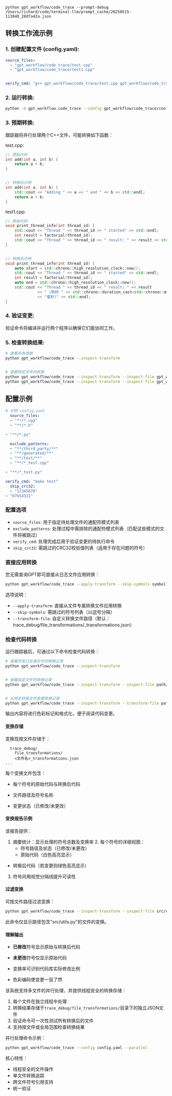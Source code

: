 ```
python gpt_workflow/code_trace --prompt-debug /Users/richard/code/terminal-llm/prompt_cache/20250515-113840_28dfa42a.json
```


## 转换工作流示例


### 1. 创建配置文件 (config.yaml):
```yaml
source_files:
  - "gpt_workflow/code_trace/test.cpp"
  - "gpt_workflow/code_trace/test1.cpp"


verify_cmd: "g++ gpt_workflow/code_trace/test.cpp gpt_workflow/code_trace/test1.cpp -o test && ./test"
```


### 2. 运行转换:
```bash
python -m gpt_workflow.code_trace --config gpt_workflow/code_trace/config.yaml --parallel
```


### 3. 预期转换:
跟踪器将并行处理两个C++文件，可能转换如下函数：


test.cpp:
```cpp
// 原始代码
int add(int a, int b) {
    return a + b;
}


// 转换后示例
int add(int a, int b) {
    std::cout << "Adding " << a << " and " << b << std::endl;
    return a + b;
}
```


test1.cpp:
```cpp
// 原始代码
void print_thread_info(int thread_id) {
    std::cout << "Thread " << thread_id << " started" << std::endl;
    int result = factorial(thread_id);
    std::cout << "Thread " << thread_id << " result: " << result << std::endl;
}


// 转换后示例
void print_thread_info(int thread_id) {
    auto start = std::chrono::high_resolution_clock::now();
    std::cout << "Thread " << thread_id << " started" << std::endl;
    int result = factorial(thread_id);
    auto end = std::chrono::high_resolution_clock::now();
    std::cout << "Thread " << thread_id << " result: " << result 
              << " (耗时 " << std::chrono::duration_cast<std::chrono::milliseconds>(end-start).count() 
              << "毫秒)" << std::endl;
}
```


### 4. 验证变更:
验证命令将编译并运行两个程序以确保它们能协同工作。


### 5. 检查转换结果:
```bash
# 查看所有转换
python gpt_workflow/code_trace --inspect-transform


# 查看特定文件的转换
python gpt_workflow/code_trace --inspect-transform --inspect-file gpt_workflow/code_trace/test.cpp
python gpt_workflow/code_trace --inspect-transform --inspect-file gpt_workflow/code_trace/test1.cpp
```



## 配置示例

```yaml
# 示例 config.yaml
  source_files:
  - "**/*.cpp"
  - "**/*.h"

- "**/*.py"

  exclude_patterns:
  - "**/third_party/**"
  - "**/generated/**"
  - "**/test/**"
  - "**/*_test.cpp"

- "**/*_test.py"

verify_cmd: "make test"
  skip_crc32:
  - "12345678"
- "87654321"
```


### 配置选项


- `source_files`: 用于指定待处理文件的通配符模式列表
- `exclude_patterns`: 处理过程中需排除的通配符模式列表（匹配这些模式的文件将被跳过）
- `verify_cmd`: 处理完成后用于验证变更的待执行命令
- `skip_crc32`: 需跳过的CRC32校验值列表（适用于存在问题的符号）


### 直接应用转换


您无需查询GPT即可直接从日志文件应用转换：


```bash
python gpt_workflow/code_trace --apply-transform --skip-symbols symbol1,symbol2
```


选项说明：
- `--apply-transform`: 直接从文件专属转换文件应用转换
- `--skip-symbols`: 需跳过的符号列表（以逗号分隔）
- `--transform-file`: 自定义转换文件路径（默认：trace_debug/file_transformations/<filename>_transformations.json）

### 检查代码转换


运行跟踪器后，可通过以下命令检查代码转换：


```bash
# 查看所有已处理文件的转换记录
python gpt_workflow/code_trace --inspect-transform


# 查看指定文件的转换记录
python gpt_workflow/code_trace --inspect-transform --inspect-file path/to/file.py


# 从特定转换文件查看转换记录
python gpt_workflow/code_trace --inspect-transform --transform-file path/to/transform_file.json
```



输出内容将进行色彩标记和格式化，便于阅读代码变更。


#### 变换存储

变换现按文件存储于：
```
  trace_debug/
    file_transformations/
    <文件名>_transformations.json
...

```

每个变换文件包含：
- 每个符号的原始代码与转换后代码
- 文件路径及符号名称

- 变更状态（已修改/未更改）


#### 变换报告示例

该报告提供：
1. 摘要统计：显示处理的符号总数及变换率
   2. 每个符号的详细视图：
   - 符号路径及状态（已修改/未更改）
   - 原始代码（白色高亮显示）
- 转换后代码（若变更则绿色高亮显示）

3. 符号间用视觉分隔线提升可读性


#### 过滤变换


可按文件路径过滤变换：

```bash
python gpt_workflow/code_trace --inspect-transform --inspect-file src/utils.py

```


此命令仅显示路径包含"src/utils.py"的文件的变换。


#### 理解输出

- **已修改**符号显示原始与转换后代码
- **未更改**符号仅显示原始代码
- 变换率可识别代码库实际修改比例

- 色彩编码使变更一目了然



该系统支持多文件的并行处理，并提供线程安全的转换存储：  


1. 每个文件在独立线程中处理  
2. 转换结果存储于`trace_debug/file_transformations/`目录下的独立JSON文件  
3. 验证命令可一次性测试所有转换后的文件  
4. 支持按文件或全局范围检查转换结果  


并行处理命令示例：  
```bash  
python gpt_workflow/code_trace --config config.yaml --parallel  
```  


核心特性：  
- 线程安全的文件操作  
- 单文件转换追踪  
- 跨文件符号引用支持  
- 统一验证  
